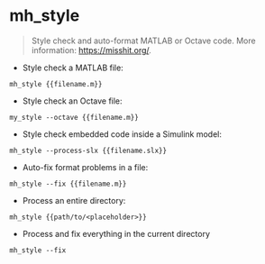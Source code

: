 # mh_style

> Style check and auto-format MATLAB or Octave code.
> More information: <https://misshit.org/>.

- Style check a MATLAB file:

`mh_style {{filename.m}}`

- Style check an Octave file:

`my_style --octave {{filename.m}}`

- Style check embedded code inside a Simulink model:

`mh_style --process-slx {{filename.slx}}`

- Auto-fix format problems in a file:

`mh_style --fix {{filename.m}}`

- Process an entire directory:

`mh_style {{path/to/<placeholder>}}`

- Process and fix everything in the current directory

`mh_style --fix`
